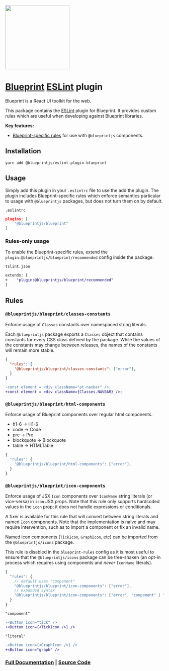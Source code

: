 <img height="204" src="https://cloud.githubusercontent.com/assets/464822/20228152/d3f36dc2-a804-11e6-80ff-51ada2d13ea7.png">

# [Blueprint](http://blueprintjs.com/) [ESLint](https://eslint.org/) plugin

Blueprint is a React UI toolkit for the web.

This package contains the [ESLint](https://eslint.org/) plugin for Blueprint. It provides custom rules which are useful when developing against Blueprint libraries.

**Key features:**

- [Blueprint-specific rules](#Rules) for use with `@blueprintjs` components.

## Installation

```
yarn add @blueprintjs/eslint-plugin-blueprint
```

## Usage

Simply add this plugin in your `.eslintrc` file to use the add the plugin.  The plugin includes Blueprint-specific rules which enforce semantics particular to usage with `@blueprintjs` packages, but does not turn them on by default.

`.eslintrc`
```json
plugins: [
    "@blueprintjs/blueprint"
]
```

### Rules-only usage

To enable the Blueprint-specific rules, extend the `plugin:@blueprintjs/blueprint/recommended` config inside the package:

`tslint.json`
```diff
extends: [
+    "plugin:@blueprintjs/blueprint/recommended"
]
```

## Rules

### `@blueprintjs/blueprint/classes-constants`

Enforce usage of `Classes` constants over namespaced string literals.

Each `@blueprintjs` package exports a `Classes` object that contains constants for every CSS class defined by the package. While the values of the constants may change between releases, the names of the constants will remain more stable.

```json
{
  "rules": {
    "@blueprintjs/blueprint/classes-constants": ["error"],
  }
}
```

```diff
-const element = <div className="pt-navbar" />;
+const element = <div className={Classes.NAVBAR} />;
```

### `@blueprintjs/blueprint/html-components`

Enforce usage of Blueprint components over regular html components.

- h1-6 -> H1-6
- code -> Code
- pre -> Pre
- blockquote -> Blockquote
- table -> HTMLTable

```js
{
  "rules": {
    "@blueprintjs/blueprint/html-components": ["error"],
  }
}
```

### `@blueprintjs/blueprint/icon-components`

Enforce usage of JSX `Icon` components over `IconName` string literals (or vice-versa) in `icon` JSX props. Note that this rule only supports hardcoded values in the `icon` prop; it does not handle expressions or conditionals.

A fixer is available for this rule that will convert between string literals and named `Icon` components. Note that the implementation is naive and may require intervention, such as to import a component or fix an invalid name.

Named icon components (`TickIcon`, `GraphIcon`, etc) can be imported from the `@blueprintjs/icons` package.

This rule is disabled in the `blueprint-rules` config as it is most useful to ensure that the `@blueprintjs/icons` package can be tree-shaken (an opt-in process which requires using components and _never_ `IconName` literals).

```js
{
  "rules": {
    // default uses "component"
    "@blueprintjs/blueprint/icon-components": ["error"],
    // expanded syntax
    "@blueprintjs/blueprint/icon-components": ["error", "component" | "literal"] // choose one
  }
}
```

`"component"`
```diff
-<Button icon="tick" />
+<Button icon={<TickIcon />} />
```

`"literal"`
```diff
-<Button icon={<GraphIcon />} />
+<Button icon="graph" />
```


### [Full Documentation](http://blueprintjs.com/docs) | [Source Code](https://github.com/palantir/blueprint)
